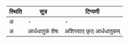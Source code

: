 | स्थिति | सूत्र | टिप्पणी |
| ----- | ------- | ------ |
| अ | - | - |
| अ | आर्धधातुकं शेषः | अशित्त्वात् कृत् आर्धधातुकम् |
